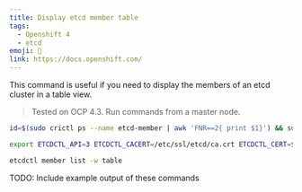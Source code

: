 ```yaml
---
title: Display etcd member table
tags:
  - Openshift 4
  - etcd
emoji: 🧹
link: https://docs.openshift.com/
---
```


This command is useful if you need to display the members of an etcd cluster in a table view.

> Tested on OCP 4.3. Run commands from a master node.

```bash
id=$(sudo crictl ps --name etcd-member | awk 'FNR==2{ print $1}') && sudo crictl exec -it $id /bin/sh

export ETCDCTL_API=3 ETCDCTL_CACERT=/etc/ssl/etcd/ca.crt ETCDCTL_CERT=$(find /etc/ssl/ -name *peer*crt) ETCDCTL_KEY=$(find /etc/ssl/ -name *peer*key)

etcdctl member list -w table
```

TODO: Include example output of these commands